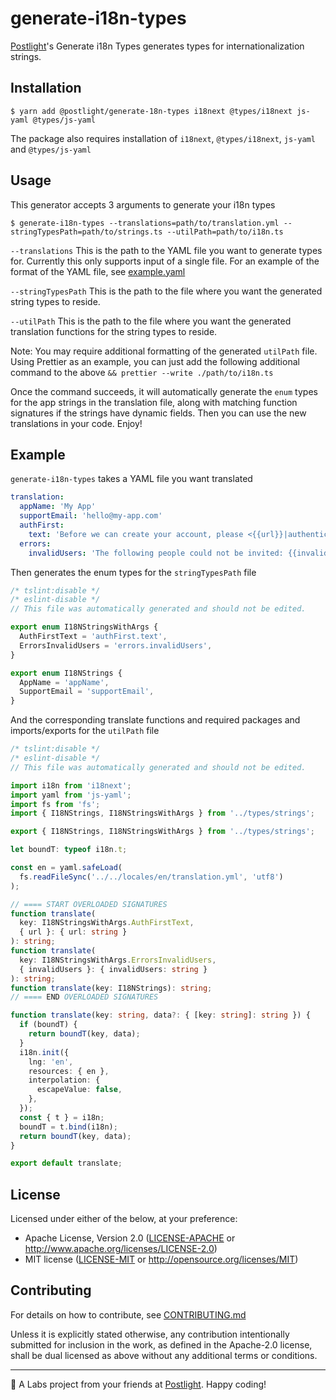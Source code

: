 # generate-i18n-types

[Postlight](https://postlight.com)'s Generate i18n Types generates types for internationalization strings.

## Installation

```shell
$ yarn add @postlight/generate-18n-types i18next @types/i18next js-yaml @types/js-yaml
```

The package also requires installation of `i18next`, `@types/i18next`, `js-yaml` and `@types/js-yaml`

## Usage

This generator accepts 3 arguments to generate your i18n types
```shell
$ generate-i18n-types --translations=path/to/translation.yml --stringTypesPath=path/to/strings.ts --utilPath=path/to/i18n.ts
```

`--translations`
This is the path to the YAML file you want to generate types for. Currently this only supports input of a single file. For an example of the format of the YAML file, see [example.yaml](./example.yaml)

`--stringTypesPath`
This is the path to the file where you want the generated string types to reside.

`--utilPath`
This is the path to the file where you want the generated translation functions for the string types to reside.

Note:
You may require additional formatting of the generated `utilPath` file. Using Prettier as an example, you can just add the following additional command to the above
`&& prettier --write ./path/to/i18n.ts`

Once the command succeeds, it will automatically generate the `enum` types for the app strings in the translation file, along with matching function signatures if the strings have dynamic fields. Then you can use the new translations in your code. Enjoy!

## Example

`generate-i18n-types` takes a YAML file you want translated

```yaml
translation:
  appName: 'My App'
  supportEmail: 'hello@my-app.com'
  authFirst:
    text: 'Before we can create your account, please <{{url}}|authenticate with My App>.'
  errors:
    invalidUsers: 'The following people could not be invited: {{invalidUsers}}'
```
 Then generates the enum types for the `stringTypesPath` file

```typescript
/* tslint:disable */
/* eslint-disable */
// This file was automatically generated and should not be edited.

export enum I18NStringsWithArgs {
  AuthFirstText = 'authFirst.text',
  ErrorsInvalidUsers = 'errors.invalidUsers',
}

export enum I18NStrings {
  AppName = 'appName',
  SupportEmail = 'supportEmail',
}
```
And the corresponding translate functions and required packages and imports/exports for the `utilPath` file

```typescript
/* tslint:disable */
/* eslint-disable */
// This file was automatically generated and should not be edited.

import i18n from 'i18next';
import yaml from 'js-yaml';
import fs from 'fs';
import { I18NStrings, I18NStringsWithArgs } from '../types/strings';

export { I18NStrings, I18NStringsWithArgs } from '../types/strings';

let boundT: typeof i18n.t;

const en = yaml.safeLoad(
  fs.readFileSync('../../locales/en/translation.yml', 'utf8')
);

// ==== START OVERLOADED SIGNATURES
function translate(
  key: I18NStringsWithArgs.AuthFirstText,
  { url }: { url: string }
): string;
function translate(
  key: I18NStringsWithArgs.ErrorsInvalidUsers,
  { invalidUsers }: { invalidUsers: string }
): string;
function translate(key: I18NStrings): string;
// ==== END OVERLOADED SIGNATURES

function translate(key: string, data?: { [key: string]: string }) {
  if (boundT) {
    return boundT(key, data);
  }
  i18n.init({
    lng: 'en',
    resources: { en },
    interpolation: {
      escapeValue: false,
    },
  });
  const { t } = i18n;
  boundT = t.bind(i18n);
  return boundT(key, data);
}

export default translate;
```


## License

Licensed under either of the below, at your preference:

- Apache License, Version 2.0
  ([LICENSE-APACHE](LICENSE-APACHE) or http://www.apache.org/licenses/LICENSE-2.0)
- MIT license
  ([LICENSE-MIT](LICENSE-MIT) or http://opensource.org/licenses/MIT)
  
## Contributing

For details on how to contribute, see [CONTRIBUTING.md](./CONTRIBUTING.md)

Unless it is explicitly stated otherwise, any contribution intentionally
submitted for inclusion in the work, as defined in the Apache-2.0 license,
shall be dual licensed as above without any additional terms or conditions.

---

🔬 A Labs project from your friends at [Postlight](https://postlight.com). Happy coding!

